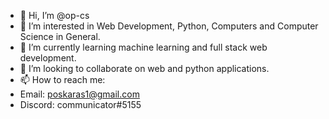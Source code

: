- 👋 Hi, I’m @op-cs
- 👀 I’m interested in Web Development, Python, Computers and Computer Science in General.
- 🌱 I’m currently learning machine learning and full stack web development.
- 💞️ I’m looking to collaborate on web and python applications.
- 📫 How to reach me: 
- Email: poskaras1@gmail.com
- Discord: communicator#5155

<!---
op-cs/op-cs is a ✨ special ✨ repository because its `README.md` (this file) appears on your GitHub profile.
You can click the Preview link to take a look at your changes.
--->
